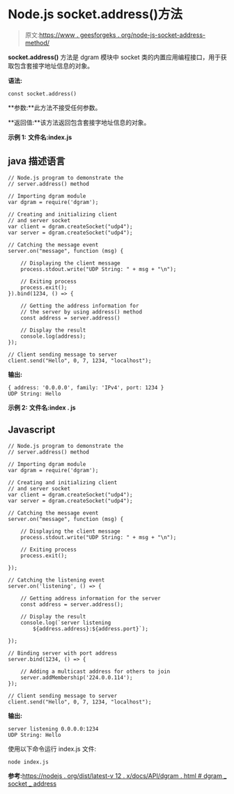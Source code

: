 # Node.js socket.address()方法

> 原文:[https://www . geesforgeks . org/node-js-socket-address-method/](https://www.geeksforgeeks.org/node-js-socket-address-method/)

**socket.address()** 方法是 dgram 模块中 socket 类的内置应用编程接口，用于获取包含套接字地址信息的对象。

**语法:**

```
const socket.address()
```

**参数:**此方法不接受任何参数。

**返回值:**该方法返回包含套接字地址信息的对象。

**示例 1:** **文件名:index.js**

## java 描述语言

```
// Node.js program to demonstrate the
// server.address() method

// Importing dgram module
var dgram = require('dgram');

// Creating and initializing client
// and server socket
var client = dgram.createSocket("udp4");
var server = dgram.createSocket("udp4");

// Catching the message event
server.on("message", function (msg) {

    // Displaying the client message
    process.stdout.write("UDP String: " + msg + "\n");

    // Exiting process
    process.exit();
}).bind(1234, () => {

    // Getting the address information for
    // the server by using address() method
    const address = server.address()

    // Display the result
    console.log(address);
});

// Client sending message to server
client.send("Hello", 0, 7, 1234, "localhost");
```

**输出:**

```
{ address: '0.0.0.0', family: 'IPv4', port: 1234 }
UDP String: Hello
```

**示例 2:** **文件名:index . js**

## Javascript

```
// Node.js program to demonstrate the
// server.address() method

// Importing dgram module
var dgram = require('dgram');

// Creating and initializing client
// and server socket
var client = dgram.createSocket("udp4");
var server = dgram.createSocket("udp4");

// Catching the message event
server.on("message", function (msg) {

    // Displaying the client message
    process.stdout.write("UDP String: " + msg + "\n");

    // Exiting process
    process.exit();

});

// Catching the listening event
server.on('listening', () => {

    // Getting address information for the server
    const address = server.address();

    // Display the result
    console.log(`server listening
        ${address.address}:${address.port}`);

});

// Binding server with port address
server.bind(1234, () => {

    // Adding a multicast address for others to join
    server.addMembership('224.0.0.114');
});

// Client sending message to server
client.send("Hello", 0, 7, 1234, "localhost");
```

**输出:**

```
server listening 0.0.0.0:1234
UDP String: Hello
```

使用以下命令运行 index.js 文件:

```
node index.js
```

**参考:**[https://nodejs . org/dist/latest-v 12 . x/docs/API/dgram . html # dgram _ socket _ address](https://nodejs.org/dist/latest-v12.x/docs/api/dgram.html#dgram_socket_address)